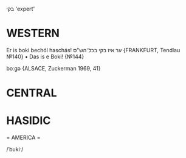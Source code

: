 בקי
'expert'

WESTERN
========

Er is boki bechól haschás!  ער איז בקי בכל־הש"ס
{FRANKFURT, Tendlau №140}
	•	Das is e Boki! {№144}

boːgə {ALSACE, Zuckerman 1969, 41}

CENTRAL
========

HASIDIC
=======
= AMERICA = 

/ˈbukiˑ/
